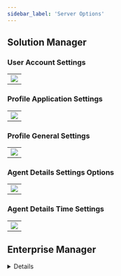 ```yaml
---
sidebar_label: 'Server Options'
---
```


## Solution Manager

### User Account Settings

||
|---|
|![](../static/imgbasic/sm-account-settings.png)|

### Profile Application Settings

||
|---|
|![](../static/imgbasic/sm-application-settings.png)|

### Profile General Settings

||
|---|
|![](../static/imgbasic/sm-settings.png)|

### Agent Details Settings Options

||
|---|
|![](../static/imgbasic/sm-agent-details-settings.png)|

### Agent Details Time Settings

||
|---|
|![](../static/imgbasic/sm-time-settings.png)|

## Enterprise Manager

<details>

* In Enterprise Manager, **Server Options** is found in **Administration > Server Options**

* The Server Options editor controls global settings for OpCon
  * Changes made in this screen will apply to the entire environment
  * Can only be accessed by users under **ocadm**

### General Options

||
|---|
|![](../static/imgbasic/302.png)|

### Time Settings

||
|---|
|![](../static/imgbasic/303.png)|

### License Notifications

||
|---|
|![](../static/imgbasic/304.png)|

### SMTP Server Settings

||
|---|
|![](../static/imgbasic/305.png)|

</details>
